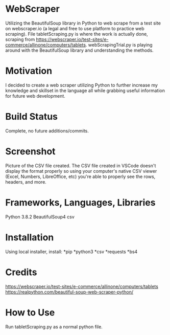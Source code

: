 # WebScraper
Utilizing the BeautifulSoup library in Python to web scrape from a test site on webscraper.io (a legal and free to use platform to practice web scraping). File tabletScraping.py is where the work is actually done, scraping from https://webscraper.io/test-sites/e-commerce/allinone/computers/tablets. webScrapingTrial.py is playing around with the BeautifulSoup library and understanding the methods.

# Motivation
I decided to create a web scraper utilizing Python to further increase my knowledge and skillset in the language all while grabbing useful information for future web development.

# Build Status
Complete, no future additions/commits.

# Screenshot 
Picture of the CSV file created. 
The CSV file created in VSCode doesn't display the format properly so using your computer's native CSV viewer (Excel, Numbers, LibreOffice, etc) you're able to properly see the rows, headers, and more.

# Frameworks, Languages, Libraries
Python 3.8.2  BeautifulSoup4  csv

# Installation
Using local installer, install:
*pip
*python3
*csv
*requests
*bs4

# Credits
https://webscraper.io/test-sites/e-commerce/allinone/computers/tablets
https://realpython.com/beautiful-soup-web-scraper-python/

# How to Use
Run tabletScraping.py as a normal python file.
